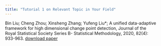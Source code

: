 ```yaml
---
title: "Tutorial 1 on Relevant Topic in Your Field"
---
```

Bin Liu; Cheng Zhou; Xinsheng Zhang; Yufeng Liu*; A unified data-adaptive framework for high dimensional change point detection, Journal of the Royal Statistical Society Series B- Statistical Methodology, 2020, 82(4): 933-963.
[download paper](https://academic.oup.com/jrsssb/article/82/4/933/7056009?login=false)
